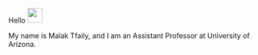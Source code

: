 Hello <img src="https://raw.githubusercontent.com/MartinHeinz/MartinHeinz/master/wave.gif" width="30px">

My name is Malak Tfaily, and I am an Assistant Professor at University of Arizona.

